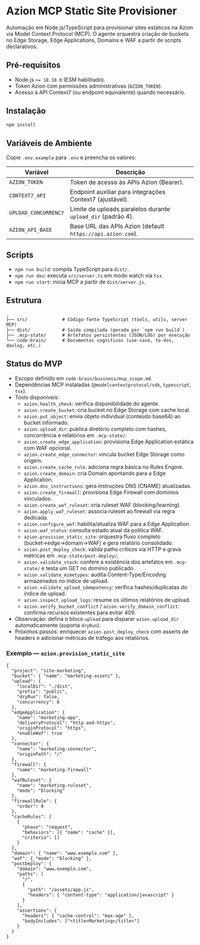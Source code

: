 # Azion MCP Static Site Provisioner

Automação em Node.js/TypeScript para provisionar sites estáticos na Azion via Model Context Protocol (MCP). O agente orquestra criação de buckets no Edge Storage, Edge Applications, Domains e WAF a partir de scripts declarativos.

## Pré-requisitos
- Node.js `>= 18.18.0` (ESM habilitado).
- Token Azion com permissões administrativas (`AZION_TOKEN`).
- Acesso à API Context7 (ou endpoint equivalente) quando necessário.

## Instalação
```bash
npm install
```

## Variáveis de Ambiente
Copie `.env.example` para `.env` e preencha os valores:

| Variável | Descrição |
| --- | --- |
| `AZION_TOKEN` | Token de acesso às APIs Azion (Bearer). |
| `CONTEXT7_API` | Endpoint auxiliar para integrações Context7 (ajustável). |
| `UPLOAD_CONCURRENCY` | Limite de uploads paralelos durante `upload_dir` (padrão 4). |
| `AZION_API_BASE` | Base URL das APIs Azion (default `https://api.azion.com`). |

## Scripts
- `npm run build`: compila TypeScript para `dist/`.
- `npm run dev`: executa `src/server.ts` em modo watch via `tsx`.
- `npm run start`: inicia MCP a partir de `dist/server.js`.

## Estrutura
```
.
├── src/             # Código-fonte TypeScript (tools, utils, server MCP)
├── dist/            # Saída compilada (gerada por `npm run build`)
├── .mcp-state/      # Artefatos persistentes (JSON/LOG) por execução
└── code-brain/      # Documentos cognitivos (use-case, to-dos, devlog, etc.)
```

## Status do MVP
- Escopo definido em `code-brain/business/mvp_scope.md`.
- Dependências MCP instaladas (`@modelcontextprotocol/sdk`, `typescript`, `tsx`).
- Tools disponíveis:
  - `azion.health_check`: verifica disponibilidade do agente.
  - `azion.create_bucket`: cria bucket no Edge Storage com cache local.
  - `azion.put_object`: envia objeto individual (conteúdo base64) ao bucket informado.
  - `azion.upload_dir`: publica diretório completo com hashes, concorrência e relatórios em `.mcp-state/`.
  - `azion.create_edge_application`: provisiona Edge Application estática com WAF opcional.
  - `azion.create_edge_connector`: vincula bucket Edge Storage como origem.
  - `azion.create_cache_rule`: adiciona regra básica no Rules Engine.
  - `azion.create_domain`: cria Domain apontando para a Edge Application.
  - `azion.dns_instructions`: gera instruções DNS (CNAME) atualizadas.
  - `azion.create_firewall`: provisiona Edge Firewall com domínios vinculados.
  - `azion.create_waf_ruleset`: cria ruleset WAF (blocking/learning).
  - `azion.apply_waf_ruleset`: associa ruleset ao firewall via regra dedicada.
  - `azion.configure_waf`: habilita/atualiza WAF para a Edge Application.
  - `azion.waf_status`: consulta estado atual da política WAF.
  - `azion.provision_static_site`: orquestra fluxo completo (bucket→edge→domain→WAF) e gera relatório consolidado.
  - `azion.post_deploy_check`: valida paths críticos via HTTP e grava métricas em `.mcp-state/post-deploy/`.
  - `azion.validate_stack`: confere a existência dos artefatos em `.mcp-state/` e testa um GET no domínio publicado.
  - `azion.validate_mimetypes`: audita Content-Type/Encoding armazenados no índice de upload.
  - `azion.validate_upload_idempotency`: verifica hashes/duplicatas do índice de upload.
  - `azion.inspect_upload_logs`: resume os últimos relatórios de upload.
  - `azion.verify_bucket_conflict` / `azion.verify_domain_conflict`: confirma recursos existentes para evitar 409.
- Observação: defina o bloco `upload` para disparar `azion.upload_dir` automaticamente (suporta `dryRun`).
- Próximos passos: enriquecer `azion.post_deploy_check` com asserts de headers e adicionar métricas de tráfego aos relatórios.

### Exemplo — `azion.provision_static_site`

```jsonc
{
  "project": "site-marketing",
  "bucket": { "name": "marketing-assets" },
  "upload": {
    "localDir": "./dist",
    "prefix": "public",
    "dryRun": false,
    "concurrency": 6
  },
  "edgeApplication": {
    "name": "marketing-app",
    "deliveryProtocol": "http-and-https",
    "originProtocol": "https",
    "enableWaf": true
  },
  "connector": {
    "name": "marketing-connector",
    "originPath": "/"
  },
  "firewall": {
    "name": "marketing-firewall"
  },
  "wafRuleset": {
    "name": "marketing-ruleset",
    "mode": "blocking"
  },
  "firewallRule": {
    "order": 0
  },
  "cacheRules": [
    {
      "phase": "request",
      "behaviors": [{ "name": "cache" }],
      "criteria": []
    }
  ],
  "domain": { "name": "www.exemplo.com" },
  "waf": { "mode": "blocking" },
  "postDeploy": {
    "domain": "www.exemplo.com",
    "paths": [
      "/",
      {
        "path": "/assets/app.js",
        "headers": { "content-type": "application/javascript" }
      }
    ],
    "assertions": {
      "headers": { "cache-control": "max-age" },
      "bodyIncludes": ["<title>Marketing</title>"]
    }
  }
}
```
